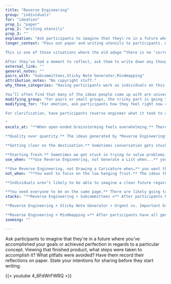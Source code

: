 ```yaml
---
title: "Reverse Engineering"
group: "individuals"
for: "ideation"
prop_1: "paper"
prop_2: "writing utensils"
prop_3: ""
explanation: "Ask participants to imagine that they\'re in a future where you\'ve accomplished your goals or achieved perfection in regards to a particular concept. Viewing that finished product, what steps were taken to accomplish it? What pitfalls were avoided? Have them record their reflections on paper. State your intentions for sharing before they start writing."
longer_context: "Pass out paper and writing utensils to participants. After everyone has supplies, provide initial context for the activity. Give the instructions, asking participants to imagine they’re in a future where whatever you’re currently concerned with (i.e., the project, goal, concept, idea) is perfect. A utopian version of whatever you’re focusing on. Pause for a moment so they can reflect on that idea.

This is one of those situations where the old adage “there is no ‘correct’ answer” answer applies. You want to encourage them to come up with as bold, creative, or unique of an idea for their future as they feel compelled to imagine. No limitations and this won’t be graded. It’s okay if everyone’s answers are different. If you’re going to be having them share their reflections, tell them that up front.

After they’ve had a moment to reflect, ask them to write down any thoughts they have on how that future was accomplished. For example, “What needed to happen in order to get to that perfect future? What were the steps taken to succeed? How were pitfalls avoided along the way? What were the big milestones? Forks in the road? Decisions?”"
external_link: ""
general_notes: ""
pairs_with: "Subcommittees,Sticky Note Generator,Mindmapping"
attribution_notes: "No copyright stuff."
why_these_categories: "Having participants work as individuals on this activity allows participants to generate different ideas for what the perfect future would look like and the steps to get there. This enables the group to get a sense of what everyone is currently viewing as the ideal outcome, with all the different outcomes and steps along the way.

You’ll often find that many of the ideas people come up with are universally helpful, even when their ideal futures vary."
modifying_group: "For pairs or small groups, the tricky part is going to be ensuring everyone agrees on what their utopian future is. You can do this in one of two ways: establish a consensus on what that is beforehand (then have pairs or small groups split up to ideate on the steps), or build consensus-making into the process. After your groups have consensus, you can follow through on the process exactly as you do individually, having everyone contribute ideas and recording them."
modifying_for: "For emotion, ask participants how they feel right now regarding the project or the topic at hand. Then ask them to write down what are all the things that are going on that contributed to their current state. “What needed to happen in order for you to feel the way you do right now?” Alternatively, if you want to have them envision a future emotional state, ask them how they would like to feel about the topic at hand, “What would an ideal future emotional state be?” Have them brainstorm about that future emotional state, determining what would have needed to happen in order for them to feel that way.

For clarification, have participants reverse engineer what it took to accomplish something that’s already happened (i.e., a project, creation, organization, or current status quo). “What led to the thing that currently exists existing?” You can do this individually, in small groups, or as a full group.

"
excels_at: "**When open-ended brainstorming feels overwhelming.** There is a philosophy when teaching chess that has the learner start with just the final pieces left on the board (the “end game”), instead of learning from the starting position with all pieces in play (the “opening”). *Reverse Engineering* works similarly, removing all the pieces you don’t need, and working your way backward from a successful endgame.

**Quality over quantity.** The ideas generated by *Reverse Engineering* will tend to be fewer in numbers than other ideation processes, but more likely to be useful. Because you’re asking for people to consider their impact, and alignment within an overall process, the ideas that surface are more likely to be strong contenders.

**Getting clear on the destination.** Sometimes conversation gets stuck in the, “How are we going to do this?” and never gets to the, “What are we working towards?” and “Are we united in the vision?” This tool requires people to get clear about what outcomes would manifest in their perfect world, and what would need to happen to get there.

**Starting fresh.** Sometimes we get stuck in trying to solve problems because our thinking is too focused on what is already happening, or has happened. This can limit us to incremental thinking, or bind our options. *Reverse Engineering* is great because it allows our thinking to be shaped by what we want to be true rather than by what has happened in the past, or is currently true."
use_when: "**Use Reverse Engineering, not Generate a List when...** you want to provide space for people to ideate on their own. When members of the group are dominating the conversation it’s hard for the quieter or more reflective participants to get their ideas out, or to have a chance to sit with their ideas, *Reverse Engineering* creates an opportunity for everyone to do deep thinking before discussing their ideas with the group.

**Use Reverse Engineering, not Drawing a Caricature when…** you want the ideas generated to be related as part of a process, not merely thematically related to your central concept."
not_when: "**You want to focus on the low hanging fruit.** The ideas that are surfaced in this process are thoughtful, and tend to require a lot of mental work. If you just want the first things that come to people’s minds, we recommend *Make a List* instead.

**Individuals aren’t likely to be able to imagine a clear future regarding your concept.** If they don’t have the agency to effect change, or necessary information to imagine the steps, creating a mental utopia will likely be frustrating, impossible, or unhelpful. Use *I Know vs. I Wonder* instead.

**You need everyone to be on the same page.** There are likely going to be many divergent paths that result from individualized *Reverse Engineering*. If you need full group consensus, or for everyone to be working from a shared understanding, use *Opposite Thinking* instead."
stacks: "**Reverse Engineering + Subcommittees =** After participants have their lists for *Reverse Engineering*, have them share their favorite ideas with the full group. Listen for shares that could be rolled into themes within the overall process (e.g., people involved, stages, content). Note these themes as you go. Then break the group into *Subcommittees* based on each theme, to expand on or clarify the ideas shared.

**Reverse Engineering + Sticky Note Generator + Urgent vs. Important Grid =** Instead of capturing their reverse engineering ideas in a list, have them generate stickies. After they’re done, create a giant *Urgent vs. Important Grid* and have participants add their stickies to the grid.

**Reverse Engineering + Mindmapping =** After participants have all generated their own list, have them share ideas with the full group. Capture unique ideas on sticky notes. After everyone has shared, create a mindmap with the stickies, adding nodes for the themes that you see in their ideas. Alternatively, you could make a mindmap as people share, but the sticky notes make it simpler to move ideas around as themes emerge."
zooming: ""

---
```


Ask participants to imagine that they're in a future where you've accomplished your goals or achieved perfection in regards to a particular concept. Viewing that finished product, what steps were taken to accomplish it? What pitfalls were avoided? Have them record their reflections on paper. State your intentions for sharing before they start writing.

{{< youtube 4_6FdWrFWRQ >}}